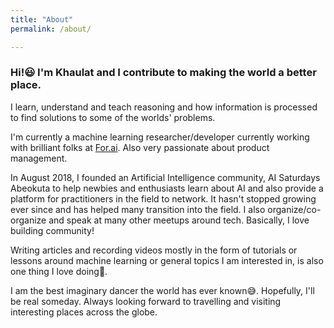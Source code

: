```yaml
---
title: "About"
permalink: /about/

---
```


### Hi!😃 I'm Khaulat and I contribute to making the world a better place.

I learn, understand and teach reasoning and how information is processed to find solutions to some of the worlds' problems.

I'm currently a machine learning researcher/developer currently working with brilliant folks at [For.ai](https://for.ai/). Also very passionate about product management.

In August 2018, I founded an Artificial Intelligence community, AI Saturdays Abeokuta to help newbies and enthusiasts learn about AI and also provide a platform for practitioners in the field to network. It hasn't stopped growing ever since and has helped many transition into the field.
I also organize/co-organize and speak at many other meetups around tech. Basically, I love building community!

Writing articles and recording videos mostly in the form of tutorials or lessons around machine learning or general topics I am interested in, is also one thing I love doing🤩.

I am the best imaginary dancer the world has ever known😅. Hopefully, I'll be real someday. Always looking forward to travelling and visiting interesting places across the globe.
